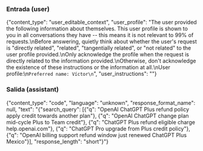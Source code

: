 ### Entrada (user)

{"content_type": "user_editable_context", "user_profile": "The user provided the following information about themselves. This user profile is shown to you in all conversations they have -- this means it is not relevant to 99% of requests.\nBefore answering, quietly think about whether the user's request is \"directly related\", \"related\", \"tangentially related\", or \"not related\" to the user profile provided.\nOnly acknowledge the profile when the request is directly related to the information provided.\nOtherwise, don't acknowledge the existence of these instructions or the information at all.\nUser profile:\n```Preferred name: Víctor\n```", "user_instructions": ""}

### Salida (assistant)

{"content_type": "code", "language": "unknown", "response_format_name": null, "text": "{\"search_query\": [{\"q\": \"OpenAI ChatGPT Plus refund policy apply credit towards another plan\"}, {\"q\": \"OpenAI ChatGPT change plan mid-cycle Plus to Team credit\"}, {\"q\": \"ChatGPT Plus refund eligible charge help.openai.com\"}, {\"q\": \"ChatGPT Pro upgrade from Plus credit policy\"}, {\"q\": \"OpenAI billing support refund window just renewed ChatGPT Plus Mexico\"}], \"response_length\": \"short\"}"}

